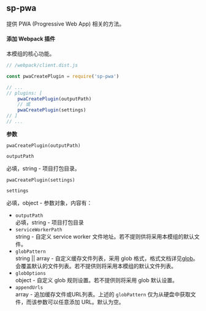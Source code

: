 ## sp-pwa

提供 PWA (Progressive Web App) 相关的方法。

#### 添加 Webpack 插件

本模组的核心功能。

```js
// /webpack/client.dist.js

const pwaCreatePlugin = require('sp-pwa')

// ...
// plugins: [
    pwaCreatePlugin(outputPath)
    // 或
    pwaCreatePlugin(settings)
// ]
// ...
```

**参数**

`pwaCreatePlugin(outputPath)`

`outputPath`

必填，string - 项目打包目录。

`pwaCreatePlugin(settings)`

`settings`

必填，object - 参数对象，内容有：

* `outputPath`<br>
    必填，string - 项目打包目录
* `serviceWorkerPath`<br>
    string - 自定义 service worker 文件地址。若不提则供将采用本模组的默认文件。
* `globPattern`<br>
    string || array - 自定义缓存文件列表，采用 glob 格式，格式文档详见[glob](https://www.npmjs.com/package/glob)。会覆盖默认的文件列表。若不提供则将采用本模组的默认文件列表。
* `globOptions`<br>
    object - 自定义 glob 规则设置。若不提供则将采用 glob 默认设置。
* `appendUrls`<br>
    array - 追加缓存文件或URL列表。上述的 `globPattern` 仅为从硬盘中获取文件，而该参数可以任意添加 URL。默认为空。
